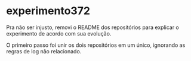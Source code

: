 # experimento372

Pra não ser injusto, removi o README dos repositórios para explicar o experimento de acordo com sua evolução.

O primeiro passo foi unir os dois repositórios em um único, ignorando as regras de log não relacionado.